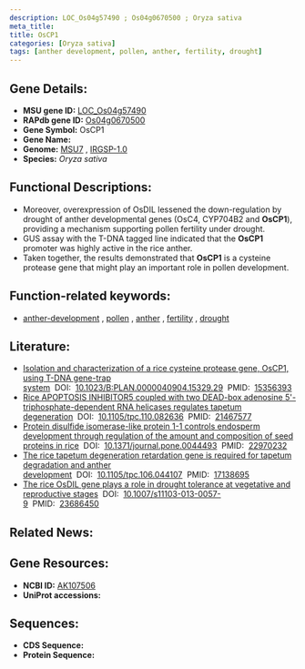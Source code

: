 ```yaml
---
description: LOC_Os04g57490 ; Os04g0670500 ; Oryza sativa
meta_title:
title: OsCP1
categories: [Oryza sativa]
tags: [anther development, pollen, anther, fertility, drought]
---
```


## Gene Details:
- **MSU gene ID:** [LOC_Os04g57490](http://rice.uga.edu/cgi-bin/ORF_infopage.cgi?orf=LOC_Os04g57490)  
- **RAPdb gene ID:** [Os04g0670500](https://rapdb.dna.affrc.go.jp/locus/?name=Os04g0670500)  
- **Gene Symbol:** OsCP1
- **Gene Name:**
- **Genome:**  [MSU7](http://rice.uga.edu/)&nbsp;,&nbsp;[IRGSP-1.0](https://rapdb.dna.affrc.go.jp/download/irgsp1.html)
- **Species:** *Oryza sativa*

## Functional Descriptions:
   - Moreover, overexpression of OsDIL lessened the down-regulation by drought of anther developmental genes (OsC4, CYP704B2 and **OsCP1**), providing a mechanism supporting pollen fertility under drought.
   - GUS assay with the T-DNA tagged line indicated that the **OsCP1** promoter was highly active in the rice anther.
   - Taken together, the results demonstrated that **OsCP1** is a cysteine protease gene that might play an important role in pollen development.

## Function-related keywords:
   - [anther-development](/tags/anther-development/)&nbsp;,&nbsp;[pollen](/tags/pollen/)&nbsp;,&nbsp;[anther](/tags/anther/)&nbsp;,&nbsp;[fertility](/tags/fertility/)&nbsp;,&nbsp;[drought](/tags/drought/)

## Literature:
   - [Isolation and characterization of a rice cysteine protease gene, OsCP1, using T-DNA gene-trap system](https://www.doi.org/10.1023/B:PLAN.0000040904.15329.29)&nbsp;&nbsp;DOI:&nbsp;&nbsp;[10.1023/B:PLAN.0000040904.15329.29](https://www.doi.org/10.1023/B:PLAN.0000040904.15329.29)&nbsp;&nbsp;PMID:&nbsp;&nbsp;[15356393](https://pubmed.ncbi.nlm.nih.gov/15356393/)
   - [Rice APOPTOSIS INHIBITOR5 coupled with two DEAD-box adenosine 5'-triphosphate-dependent RNA helicases regulates tapetum degeneration](https://www.doi.org/10.1105/tpc.110.082636)&nbsp;&nbsp;DOI:&nbsp;&nbsp;[10.1105/tpc.110.082636](https://www.doi.org/10.1105/tpc.110.082636)&nbsp;&nbsp;PMID:&nbsp;&nbsp;[21467577](https://pubmed.ncbi.nlm.nih.gov/21467577/)
   - [Protein disulfide isomerase-like protein 1-1 controls endosperm development through regulation of the amount and composition of seed proteins in rice](https://www.doi.org/10.1371/journal.pone.0044493)&nbsp;&nbsp;DOI:&nbsp;&nbsp;[10.1371/journal.pone.0044493](https://www.doi.org/10.1371/journal.pone.0044493)&nbsp;&nbsp;PMID:&nbsp;&nbsp;[22970232](https://pubmed.ncbi.nlm.nih.gov/22970232/)
   - [The rice tapetum degeneration retardation gene is required for tapetum degradation and anther development](https://www.doi.org/10.1105/tpc.106.044107)&nbsp;&nbsp;DOI:&nbsp;&nbsp;[10.1105/tpc.106.044107](https://www.doi.org/10.1105/tpc.106.044107)&nbsp;&nbsp;PMID:&nbsp;&nbsp;[17138695](https://pubmed.ncbi.nlm.nih.gov/17138695/)
   - [The rice OsDIL gene plays a role in drought tolerance at vegetative and reproductive stages](https://www.doi.org/10.1007/s11103-013-0057-9)&nbsp;&nbsp;DOI:&nbsp;&nbsp;[10.1007/s11103-013-0057-9](https://www.doi.org/10.1007/s11103-013-0057-9)&nbsp;&nbsp;PMID:&nbsp;&nbsp;[23686450](https://pubmed.ncbi.nlm.nih.gov/23686450/)

## Related News:

## Gene Resources:
- **NCBI ID:**  [AK107506](http://www.ncbi.nlm.nih.gov/nuccore/AK107506)
- **UniProt accessions:** [](https://www.uniprot.org/uniprotkb//entry)

## Sequences:
- **CDS Sequence:**
- **Protein Sequence:**
